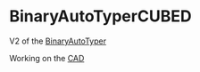 # BinaryAutoTyperCUBED
V2 of the [BinaryAutoTyper](https://github.com/GQster/BinaryAutoTyper)

Working on the [CAD](https://cad.onshape.com/documents/4cdc15376fc7a4f7feebc65d/w/b547e15d5af134a5ef44eeb4/e/14dfbe660921e98672a3ddb7?renderMode=0&uiState=678803721634397f8a056115)

